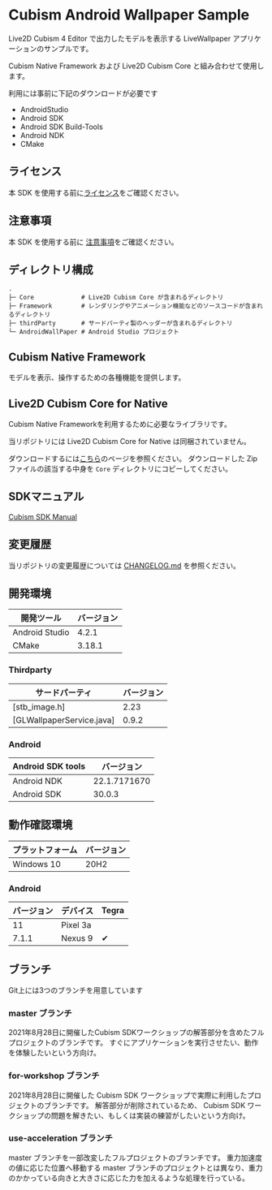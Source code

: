# Cubism Android Wallpaper Sample

Live2D Cubism 4 Editor で出力したモデルを表示する LiveWallpaper アプリケーションのサンプルです。

Cubism Native Framework および Live2D Cubism Core と組み合わせて使用します。

利用には事前に下記のダウンロードが必要です

* AndroidStudio
* Android SDK
* Android SDK Build-Tools
* Android NDK
* CMake


## ライセンス

本 SDK を使用する前に[ライセンス](LICENSE.md)をご確認ください。


## 注意事項

本 SDK を使用する前に [注意事項](NOTICE.md)をご確認ください。

## ディレクトリ構成

```
.
├─ Core             # Live2D Cubism Core が含まれるディレクトリ
├─ Framework        # レンダリングやアニメーション機能などのソースコードが含まれるディレクトリ
├─ thirdParty       # サードパーティ製のヘッダーが含まれるディレクトリ
└─ AndroidWallPaper # Android Studio プロジェクト
```


## Cubism Native Framework

モデルを表示、操作するための各種機能を提供します。


## Live2D Cubism Core for Native

Cubism Native Frameworkを利用するために必要なライブラリです。

当リポジトリには Live2D Cubism Core for Native は同梱されていません。

ダウンロードするには[こちら](https://www.live2d.com/download/cubism-sdk/download-native/)のページを参照ください。
ダウンロードした Zip ファイルの該当する中身を `Core` ディレクトリにコピーしてください。


## SDKマニュアル

[Cubism SDK Manual](https://docs.live2d.com/cubism-sdk-manual/top/)


## 変更履歴

当リポジトリの変更履歴については [CHANGELOG.md](CHANGELOG.md) を参照ください。


## 開発環境

| 開発ツール | バージョン |
| --- | --- |
| Android Studio | 4.2.1 |
| CMake | 3.18.1 |

### Thirdparty

| サードパーティ | バージョン |
| -------------- | ---------- |
| [stb_image.h]  | 2.23       |
| [GLWallpaperService.java]  | 0.9.2       |

### Android

| Android SDK tools | バージョン |
| --- | --- |
| Android NDK | 22.1.7171670 |
| Android SDK | 30.0.3 |


## 動作確認環境

| プラットフォーム | バージョン |
| --- | --- |
| Windows 10 | 20H2 |

### Android

| バージョン | デバイス | Tegra |
| --- | --- | --- |
| 11 | Pixel 3a | |
| 7.1.1 | Nexus 9 | ✔︎ |


## ブランチ
Git上には3つのブランチを用意しています

### master ブランチ
2021年8月28日に開催したCubism SDKワークショップの解答部分を含めたフルプロジェクトのブランチです。
すぐにアプリケーションを実行させたい、動作を体験したいという方向け。

### for-workshop ブランチ
2021年8月28日に開催した Cubism SDK ワークショップで実際に利用したプロジェクトのブランチです。
解答部分が削除されているため、 Cubism SDK ワークショップの問題を解きたい、もしくは実装の練習がしたいという方向け。

### use-acceleration ブランチ
master ブランチを一部改変したフルプロジェクトのブランチです。
重力加速度の値に応じた位置へ移動する master ブランチのプロジェクトとは異なり、重力のかかっている向きと大きさに応じた力を加えるような処理を行っている。

